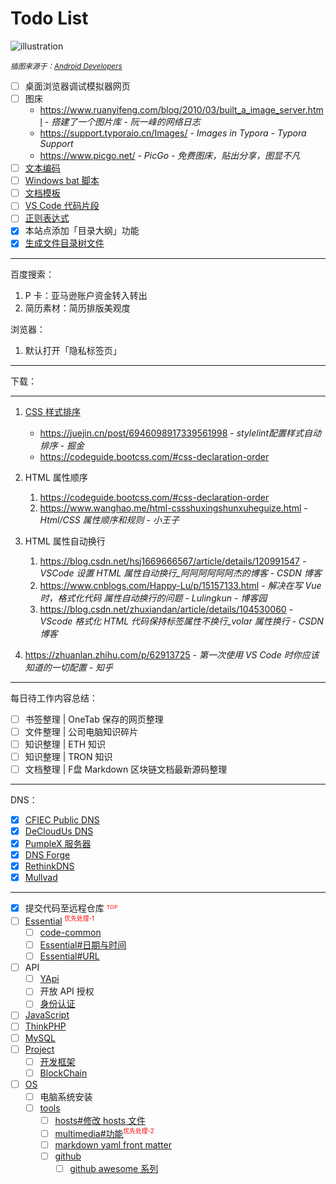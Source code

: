 # Todo List

![illustration](https://developer.android.google.cn/static/images/design/ui/mobile/accessibility-hero.png?hl=zh-cn)

<small>*插图来源于：[Android Developers](https://developer.android.google.cn/develop?hl=zh-cn)*</small>

- [ ] 桌面浏览器调试模拟器网页
- [ ] 图床
    - https://www.ruanyifeng.com/blog/2010/03/built_a_image_server.html - *搭建了一个图片库 - 阮一峰的网络日志*
    - https://support.typoraio.cn/Images/ - *Images in Typora - Typora Support*
    - https://www.picgo.net/ - *PicGo - 免费图床，贴出分享，图显不凡*
- [ ] [文本编码](essential/character-sets.md#文本编码)
- [ ] [Windows bat 脚本](os/windows/README.md#bat-脚本)
- [ ] [文档模板](home/document-template.md)
- [ ] [VS Code 代码片段](os/tools/visual-studio-code.md#代码片段)
- [ ] [正则表达式](essential/regex.md)
- [x] 本站点添加「目录大纲」功能
- [x] [生成文件目录树文件](dir-tree.md)

---

百度搜索：

1. P 卡：亚马逊账户资金转入转出
2. 简历素材：简历排版美观度

浏览器：

1. 默认打开「隐私标签页」

---

下载：

---

1. [CSS 样式排序](https://www.ecosia.org/search?q=css样式排序&addon=firefox)
    - https://juejin.cn/post/6946098917339561998 - *stylelint配置样式自动排序 - 掘金*
    - https://codeguide.bootcss.com/#css-declaration-order

2. HTML 属性顺序
    1. https://codeguide.bootcss.com/#css-declaration-order
    2. https://www.wanghao.me/html-cssshuxingshunxuheguize.html - *Html/CSS 属性顺序和规则 - 小王子*

3. HTML 属性自动换行
    1. https://blog.csdn.net/hsj1669666567/article/details/120991547 - *VSCode 设置 HTML 属性自动换行_阿阿阿阿阿阿杰的博客 - CSDN 博客*
    2. https://www.cnblogs.com/Happy-Lu/p/15157133.html - *解决在写 Vue 时，格式化代码 属性自动换行的问题 - Lulingkun - 博客园*
    3. https://blog.csdn.net/zhuxiandan/article/details/104530060 - *VScode 格式化 HTML 代码保持标签属性不换行_volar 属性换行 - CSDN 博客*

4. https://zhuanlan.zhihu.com/p/62913725 - *第一次使用 VS Code 时你应该知道的一切配置 - 知乎*

---

每日待工作内容总结：

- [ ] 书签整理 | OneTab 保存的网页整理
- [ ] 文件整理 | 公司电脑知识碎片
- [ ] 知识整理 | ETH 知识
- [ ] 知识整理 | TRON 知识
- [ ] 文档整理 | F盘 Markdown 区块链文档最新源码整理

---

DNS：

- [x] [CFIEC Public DNS](https://adguard-dns.io/kb/zh-CN/general/dns-providers/#cfiec-public-dns)
- [x] [DeCloudUs DNS](https://dns.decloudus.com/dns-query)
- [x] [PumpleX 服务器](https://adguard-dns.io/kb/zh-CN/general/dns-providers/#pumplex-%E6%9C%8D%E5%8A%A1%E5%99%A8)
- [x] [DNS Forge](https://adguard-dns.io/kb/zh-CN/general/dns-providers/#dns-forge)
- [x] [RethinkDNS](https://adguard-dns.io/kb/zh-CN/general/dns-providers/#rethinkdns)
- [x] [Mullvad](https://adguard-dns.io/kb/zh-CN/general/dns-providers/#mullvad)

---

- [x] 提交代码至远程仓库 <font color="red">ᵀᴼᴾ</font>
- [ ] [Essential](essential/README.md) <font color="red"><sup><small>优先处理-1</small></sup></font>
  - [ ] [code-common](essential/code-common.md)
  - [ ] [Essential#日期与时间](essential/README.md#日期与时间)
  - [ ] [Essential#URL](essential/url.md)
- [ ] API
  - [ ] [YApi](os/tools/yapi.md)
  - [ ] 开放 API 授权
  - [ ] [身份认证](essential/identity.md)
- [ ] [JavaScript](front-end/javascript/README.md)
- [ ] [ThinkPHP](back-end/thinkphp/README.md)
- [ ] [MySQL](database/mysql/README.md)
- [ ] [Project](project/README.md)
  - [ ] [开发框架](project/framework/README.md)
  - [ ] [BlockChain](project/blockchain/README.md)
- [ ] [OS](os/README.md)
  - [ ] 电脑系统安装
  - [ ] [tools](os/tools/README.md)
    - [ ] [hosts#修改 hosts 文件](os/tools/hosts.md#修改-hosts-文件)
    - [ ] [multimedia#功能](os/tools/multimedia.md#功能)<font color="red"><sup><small>优先处理-2</small></sup></font>
    - [ ] [markdown yaml front matter](os/tools/markdown)
    - [ ] [github](os/tools/github)
      - [ ] [github awesome 系列](os/tools/github.md#awesome-lists)
